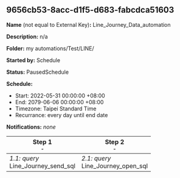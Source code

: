 ## 9656cb53-8acc-d1f5-d683-fabcdca51603

**Name** (not equal to External Key)**:** Line_Journey_Data_automation

**Description:** n/a

**Folder:** my automations/Test/LINE/

**Started by:** Schedule

**Status:** PausedSchedule

**Schedule:**

* Start: 2022-05-31 00:00:00 +08:00
* End: 2079-06-06 00:00:00 +08:00
* Timezone: Taipei Standard Time
* Recurrance: every day until end date

**Notifications:** _none_


| Step 1<br>_<small>-</small>_ | Step 2<br>_<small>-</small>_ |
| --- | --- |
| _1.1: query_<br>Line_Journey_send_sql | _2.1: query_<br>Line_Journey_open_sql |
